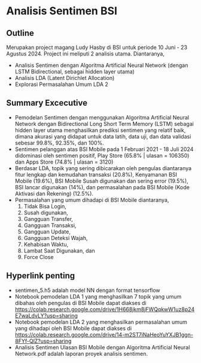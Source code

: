 # Analisis Sentimen BSI 
## Outline 
Merupakan project magang Ludy Hasby di BSI untuk periode 10 Juni - 23 Agustus 2024. Project ini meliputi 2 analisis utama. Diantaranya, 
- Analisis Sentimen dengan Algoritma Artificial Neural Network (dengan LSTM Bidirectional, sebagai hidden layer utama)
- Analisis LDA (Latent Dirichlet Allocation)
- Explorasi Permasalahan Umum LDA 2
## Summary Excecutive
- Pemodelan Sentimen dengan menggunakan Algoritma Artificial Neural Network dengan Bidirectional Long Short Term Memory (LSTM) sebagai hidden layer utama menghasilkan prediksi sentimen yang relatif baik, dimana akurasi yang didapat untuk data latih, data uji, dan data validasi sebesar 99.8%, 92.35%, dan 100%. 
- Sentimen pelanggan atas BSI Mobile pada 1 Februari 2021 - 18 Juli 2024 didominasi oleh sentimen positif, Play Store (65.8% | ulasan = 106350) dan Apps Store (74.8% | ulasan = 3120)
- Berdasar LDA, topik yang sering dibicarakan oleh pengulas diantaranya fitur lengkap dan kemudahan transaksi (20.8%), Kenyamanan BSI Mobile (19.6%), BSI Mobile Susah digunakan dan sering error (19.5%),  BSI lancar digunakan (14%), dan permasalahan pada BSI Mobile (Kode Aktivasi dan Rekening) (12.5%). 
- Permasalahan yang umum dihadapi di BSI Mobile diantaranya,
    1. Tidak Bisa Login, 
    2. Susah digunakan, 
    3. Gangguan Transfer,
    4. Gangguan Transaksi,
    5. Gangguan Update,
    6. Gangguan Deteksi Wajah,
    7. Kehabisan Waktu,
    8. Lambat Saat Digunakan, dan 
    9. Force Close
## Hyperlink penting 
- sentimen_5.h5 adalah model NN dengan format tensorflow 
- Notebook pemodelan LDA 1 yang menghasilkan 7 topik yang umum dibahas oleh pengulas di BSI Mobile dapat diakses di https://colab.research.google.com/drive/1H668jkm8jFWQqkwW1uz8p24E7waLdvLY?usp=sharing
- Notebook pemodelan LDA 2 yang menghasilkan permasalahan umum yang dihadapi oleh BSI Mobile dapat diakses di https://colab.research.google.com/drive/14-m2ST7iNaHeoYuYXJB1ggn-8FYf-QlZ?usp=sharing
- Analisis Sentimen Ulasan BSI Mobile dengan Algoritma Artificial Neural Network.pdf adalah laporan proyek analisis sentimen. 